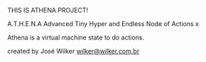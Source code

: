 THIS IS ATHENA PROJECT!

A.T.H.E.N.A
Advanced Tiny Hyper and Endless Node of Actions x

Athena is a virtual machine state to do actions.

created by José Wilker <wilker@wilker.com.br>
